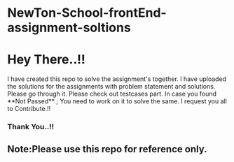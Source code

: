# NewTon-School-frontEnd-assignment-soltions
<h1>Hey There..!!</h1>
<p> I have created this repo to solve the assignment's together. I have uploaded the solutions for the assignments with problem statement and solutions.
 Please go through it. Please check out testcases part. In case you found **Not Passed** ; You need to work on it to solve the same. I request you all to Contribute.!!</p>

<h3>Thank You..!!</h3>

<h2>Note:Please use this repo for reference only.</h2>
